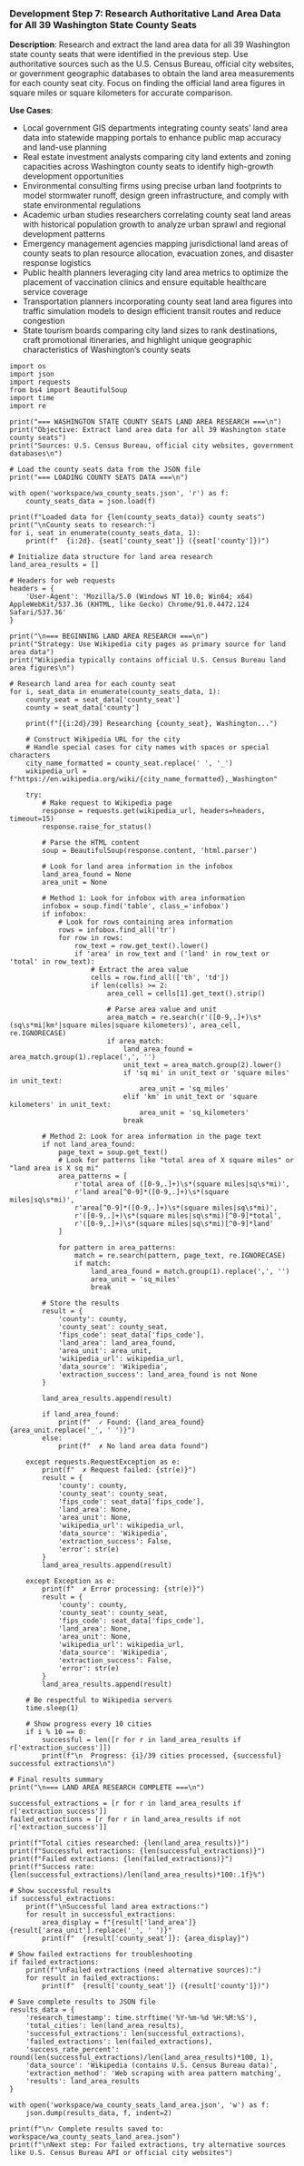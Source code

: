 ### Development Step 7: Research Authoritative Land Area Data for All 39 Washington State County Seats

**Description**: Research and extract the land area data for all 39 Washington state county seats that were identified in the previous step. Use authoritative sources such as the U.S. Census Bureau, official city websites, or government geographic databases to obtain the land area measurements for each county seat city. Focus on finding the official land area figures in square miles or square kilometers for accurate comparison.

**Use Cases**:
- Local government GIS departments integrating county seats’ land area data into statewide mapping portals to enhance public map accuracy and land-use planning
- Real estate investment analysts comparing city land extents and zoning capacities across Washington county seats to identify high-growth development opportunities
- Environmental consulting firms using precise urban land footprints to model stormwater runoff, design green infrastructure, and comply with state environmental regulations
- Academic urban studies researchers correlating county seat land areas with historical population growth to analyze urban sprawl and regional development patterns
- Emergency management agencies mapping jurisdictional land areas of county seats to plan resource allocation, evacuation zones, and disaster response logistics
- Public health planners leveraging city land area metrics to optimize the placement of vaccination clinics and ensure equitable healthcare service coverage
- Transportation planners incorporating county seat land area figures into traffic simulation models to design efficient transit routes and reduce congestion
- State tourism boards comparing city land sizes to rank destinations, craft promotional itineraries, and highlight unique geographic characteristics of Washington’s county seats

```
import os
import json
import requests
from bs4 import BeautifulSoup
import time
import re

print("=== WASHINGTON STATE COUNTY SEATS LAND AREA RESEARCH ===\n")
print("Objective: Extract land area data for all 39 Washington state county seats")
print("Sources: U.S. Census Bureau, official city websites, government databases\n")

# Load the county seats data from the JSON file
print("=== LOADING COUNTY SEATS DATA ===\n")

with open('workspace/wa_county_seats.json', 'r') as f:
    county_seats_data = json.load(f)

print(f"Loaded data for {len(county_seats_data)} county seats")
print("\nCounty seats to research:")
for i, seat in enumerate(county_seats_data, 1):
    print(f"  {i:2d}. {seat['county_seat']} ({seat['county']})")

# Initialize data structure for land area research
land_area_results = []

# Headers for web requests
headers = {
    'User-Agent': 'Mozilla/5.0 (Windows NT 10.0; Win64; x64) AppleWebKit/537.36 (KHTML, like Gecko) Chrome/91.0.4472.124 Safari/537.36'
}

print("\n=== BEGINNING LAND AREA RESEARCH ===\n")
print("Strategy: Use Wikipedia city pages as primary source for land area data")
print("Wikipedia typically contains official U.S. Census Bureau land area figures\n")

# Research land area for each county seat
for i, seat_data in enumerate(county_seats_data, 1):
    county_seat = seat_data['county_seat']
    county = seat_data['county']
    
    print(f"[{i:2d}/39] Researching {county_seat}, Washington...")
    
    # Construct Wikipedia URL for the city
    # Handle special cases for city names with spaces or special characters
    city_name_formatted = county_seat.replace(' ', '_')
    wikipedia_url = f"https://en.wikipedia.org/wiki/{city_name_formatted},_Washington"
    
    try:
        # Make request to Wikipedia page
        response = requests.get(wikipedia_url, headers=headers, timeout=15)
        response.raise_for_status()
        
        # Parse the HTML content
        soup = BeautifulSoup(response.content, 'html.parser')
        
        # Look for land area information in the infobox
        land_area_found = None
        area_unit = None
        
        # Method 1: Look for infobox with area information
        infobox = soup.find('table', class_='infobox')
        if infobox:
            # Look for rows containing area information
            rows = infobox.find_all('tr')
            for row in rows:
                row_text = row.get_text().lower()
                if 'area' in row_text and ('land' in row_text or 'total' in row_text):
                    # Extract the area value
                    cells = row.find_all(['th', 'td'])
                    if len(cells) >= 2:
                        area_cell = cells[1].get_text().strip()
                        
                        # Parse area value and unit
                        area_match = re.search(r'([0-9,.]+)\s*(sq\s*mi|km²|square miles|square kilometers)', area_cell, re.IGNORECASE)
                        if area_match:
                            land_area_found = area_match.group(1).replace(',', '')
                            unit_text = area_match.group(2).lower()
                            if 'sq mi' in unit_text or 'square miles' in unit_text:
                                area_unit = 'sq_miles'
                            elif 'km' in unit_text or 'square kilometers' in unit_text:
                                area_unit = 'sq_kilometers'
                            break
        
        # Method 2: Look for area information in the page text
        if not land_area_found:
            page_text = soup.get_text()
            # Look for patterns like "total area of X square miles" or "land area is X sq mi"
            area_patterns = [
                r'total area of ([0-9,.]+)\s*(square miles|sq\s*mi)',
                r'land area[^0-9]*([0-9,.]+)\s*(square miles|sq\s*mi)',
                r'area[^0-9]*([0-9,.]+)\s*(square miles|sq\s*mi)',
                r'([0-9,.]+)\s*(square miles|sq\s*mi)[^0-9]*total',
                r'([0-9,.]+)\s*(square miles|sq\s*mi)[^0-9]*land'
            ]
            
            for pattern in area_patterns:
                match = re.search(pattern, page_text, re.IGNORECASE)
                if match:
                    land_area_found = match.group(1).replace(',', '')
                    area_unit = 'sq_miles'
                    break
        
        # Store the results
        result = {
            'county': county,
            'county_seat': county_seat,
            'fips_code': seat_data['fips_code'],
            'land_area': land_area_found,
            'area_unit': area_unit,
            'wikipedia_url': wikipedia_url,
            'data_source': 'Wikipedia',
            'extraction_success': land_area_found is not None
        }
        
        land_area_results.append(result)
        
        if land_area_found:
            print(f"  ✓ Found: {land_area_found} {area_unit.replace('_', ' ')}")
        else:
            print(f"  ✗ No land area data found")
            
    except requests.RequestException as e:
        print(f"  ✗ Request failed: {str(e)}")
        result = {
            'county': county,
            'county_seat': county_seat,
            'fips_code': seat_data['fips_code'],
            'land_area': None,
            'area_unit': None,
            'wikipedia_url': wikipedia_url,
            'data_source': 'Wikipedia',
            'extraction_success': False,
            'error': str(e)
        }
        land_area_results.append(result)
    
    except Exception as e:
        print(f"  ✗ Error processing: {str(e)}")
        result = {
            'county': county,
            'county_seat': county_seat,
            'fips_code': seat_data['fips_code'],
            'land_area': None,
            'area_unit': None,
            'wikipedia_url': wikipedia_url,
            'data_source': 'Wikipedia',
            'extraction_success': False,
            'error': str(e)
        }
        land_area_results.append(result)
    
    # Be respectful to Wikipedia servers
    time.sleep(1)
    
    # Show progress every 10 cities
    if i % 10 == 0:
        successful = len([r for r in land_area_results if r['extraction_success']])
        print(f"\n  Progress: {i}/39 cities processed, {successful} successful extractions\n")

# Final results summary
print("\n=== LAND AREA RESEARCH COMPLETE ===\n")

successful_extractions = [r for r in land_area_results if r['extraction_success']]
failed_extractions = [r for r in land_area_results if not r['extraction_success']]

print(f"Total cities researched: {len(land_area_results)}")
print(f"Successful extractions: {len(successful_extractions)}")
print(f"Failed extractions: {len(failed_extractions)}")
print(f"Success rate: {len(successful_extractions)/len(land_area_results)*100:.1f}%")

# Show successful results
if successful_extractions:
    print(f"\nSuccessful land area extractions:")
    for result in successful_extractions:
        area_display = f"{result['land_area']} {result['area_unit'].replace('_', ' ')}"
        print(f"  {result['county_seat']}: {area_display}")

# Show failed extractions for troubleshooting
if failed_extractions:
    print(f"\nFailed extractions (need alternative sources):")
    for result in failed_extractions:
        print(f"  {result['county_seat']} ({result['county']})")

# Save complete results to JSON file
results_data = {
    'research_timestamp': time.strftime('%Y-%m-%d %H:%M:%S'),
    'total_cities': len(land_area_results),
    'successful_extractions': len(successful_extractions),
    'failed_extractions': len(failed_extractions),
    'success_rate_percent': round(len(successful_extractions)/len(land_area_results)*100, 1),
    'data_source': 'Wikipedia (contains U.S. Census Bureau data)',
    'extraction_method': 'Web scraping with area pattern matching',
    'results': land_area_results
}

with open('workspace/wa_county_seats_land_area.json', 'w') as f:
    json.dump(results_data, f, indent=2)

print(f"\n✓ Complete results saved to: workspace/wa_county_seats_land_area.json")
print(f"\nNext step: For failed extractions, try alternative sources like U.S. Census Bureau API or official city websites")
```